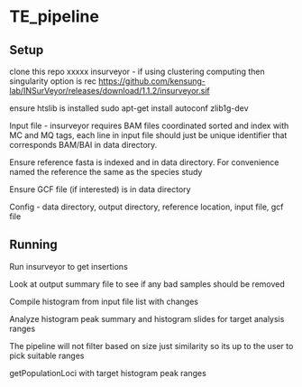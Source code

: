 # TE_pipeline

## Setup
clone this repo xxxxx
insurveyor - if using clustering computing then singularity option is rec https://github.com/kensung-lab/INSurVeyor/releases/download/1.1.2/insurveyor.sif

ensure htslib is installed sudo apt-get install autoconf zlib1g-dev

Input file - insurveyor requires BAM files coordinated sorted and index with MC and MQ tags, each line in input file should just be unique identifier that corresponds BAM/BAI in data directory.

Ensure reference fasta is indexed and in data directory. For convenience named the reference the same as the species study

Ensure GCF file (if interested) is in data directory

Config - data directory, output directory, reference location, input file, gcf file

## Running
Run insurveyor to get insertions

Look at output summary file to see if any bad samples should be removed 

Compile histogram from input file list with changes

Analyze histogram peak summary and histogram slides for target analysis ranges

  The pipeline will not filter based on size just similarity so its up to the user to pick suitable ranges 
  
getPopulationLoci with target histogram peak ranges



